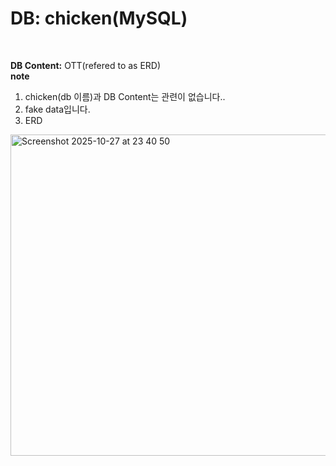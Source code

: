 # DB: chicken(MySQL)<br>
<br>

__DB Content:__ OTT(refered to as ERD)<br>
__note__ <br>
1. chicken(db 이름)과 DB Content는 관련이 없습니다..
2. fake data입니다.<br>
3. ERD
<img width="972" height="514" alt="Screenshot 2025-10-27 at 23 40 50" src="https://github.com/user-attachments/assets/675f42c0-54fa-445c-bb1e-ac3228b03f8b" />
